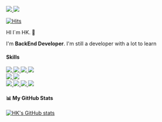 <!-- contact point -->



<a href="http://promptech.co.kr/" target="_blank">
    <img src="https://img.shields.io/badge/Prompt Technology-db1414?style=round&logoColor=db1414"/>
</a> 
<a href="mailto:load0117@gmail.com" target="_blank">
    <img src="https://img.shields.io/badge/load0117@gmail.com-white?style=round&logo=gmail"/>
</a>

[![Hits](https://hits.seeyoufarm.com/api/count/incr/badge.svg?url=https%3A%2F%2Fgithub.com%2Fload0117%2Fhit-counter&count_bg=%2379C83D&title_bg=%23000000&icon=github.svg&icon_color=%23E7E7E7&title=hits&edge_flat=false)](https://hits.seeyoufarm.com)

<!-- ![visitors](https://visitor-badge.glitch.me/badge?page_id=load0117) -->

HI I`m HK. 👋

I'm **BackEnd Developer**.
I'm still a developer with a lot to learn

#### Skills
<a href="https://www.oracle.com/java/technologies/downloads/" target="_blank">
    <img src="https://img.shields.io/badge/java-007396?style=flat&logo=openjdk"/>
</a>
<a href="https://spring.io/" target="_blank">
    <img src="https://img.shields.io/badge/Spring-6DB33F?style=flat&logo=spring&logoColor=white"/>
</a>
<a href="https://spring.io/projects/spring-boot/" target="_blank">
    <img src="https://img.shields.io/badge/Spring Boot-6DB33F?style=flat&logo=springboot&logoColor=white"/>
</a>
<a href="https://spring.io/projects/spring-security" target="_blank">
    <img src="https://img.shields.io/badge/Spring Security-6DB33F?style=flat&logo=springsecurity&logoColor=white"/>
</a>
<br>
<a href="https://git-scm.com/" target="_blank">
    <img src="https://img.shields.io/badge/Git-F05032?style=flat&logo=git&logoColor=white"/>
</a>
<a href="https://www.docker.com/" target="_blank">
    <img src="https://img.shields.io/badge/Docker-2496ED?style=flat&logo=docker&logoColor=white"/>
</a>
<br>
<a href="https://www.mysql.com/downloads/" target="_blank">
    <img src="https://img.shields.io/badge/MySQL-4479A1?style=flat&logo=mysql&logoColor=black"/>
</a>
<a href="https://www.oracle.com/kr/database/technologies/oracle-database-software-downloads.html" target="_blank">
    <img src="https://img.shields.io/badge/Oracle-F80000?style=flat&logo=oracle&logoColor=white"/>
</a>
<a href="https://hibernate.org/" target="_blank">
    <img src="https://img.shields.io/badge/Hibernate-59666C?style=flat&logo=hibernate"/>
</a>
<a href="https://mybatis.org/mybatis-3/" target="_blank">
    <img src="https://img.shields.io/badge/Mybatis-red?style=flat"/>
</a>

#### 📊 My GitHub Stats
[![HK's GitHub stats](https://github-readme-stats.vercel.app/api?username=load0117&show_icons=true&count_private=true&theme=vision-friendly-dark)](https://github.com/load0117/load0117)